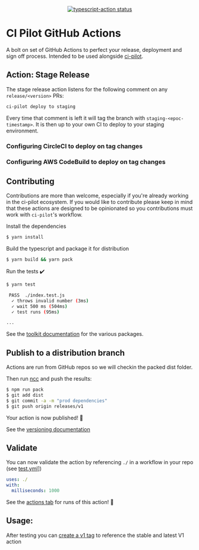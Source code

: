 <p align="center">
  <a href="https://github.com/actions/typescript-action/actions"><img alt="typescript-action status" src="https://github.com/actions/typescript-action/workflows/build-test/badge.svg"></a>
</p>

# CI Pilot GitHub Actions

A bolt on set of GitHub Actions to perfect your release, deployment and sign off process. Intended to be used alongside [ci-pilot](https://github.com/ultm8soulja/ci-pilot).

## Action: Stage Release

The stage release action listens for the following comment on any `release/<version>` PRs:

```bash
ci-pilot deploy to staging
```

Every time that comment is left it will tag the branch with `staging-<epoc-timestamp>`. It is then up to your own CI to deploy to your staging environment.

### Configuring CircleCI to deploy on tag changes


### Configuring AWS CodeBuild to deploy on tag changes



## Contributing

Contributions are more than welcome, especially if you're already working in the ci-pilot ecosystem. If you would like to contribute please keep in mind that these actions are designed to be opinionated so you contributions must work with `ci-pilot`'s workflow.

Install the dependencies  
```bash
$ yarn install
```

Build the typescript and package it for distribution
```bash
$ yarn build && yarn pack
```

Run the tests :heavy_check_mark:  
```bash
$ yarn test

 PASS  ./index.test.js
  ✓ throws invalid number (3ms)
  ✓ wait 500 ms (504ms)
  ✓ test runs (95ms)

...
```



See the [toolkit documentation](https://github.com/actions/toolkit/blob/master/README.md#packages) for the various packages.

## Publish to a distribution branch

Actions are run from GitHub repos so we will checkin the packed dist folder. 

Then run [ncc](https://github.com/zeit/ncc) and push the results:
```bash
$ npm run pack
$ git add dist
$ git commit -a -m "prod dependencies"
$ git push origin releases/v1
```

Your action is now published! :rocket: 

See the [versioning documentation](https://github.com/actions/toolkit/blob/master/docs/action-versioning.md)

## Validate

You can now validate the action by referencing `./` in a workflow in your repo (see [test.yml](.github/workflows/test.yml)])

```yaml
uses: ./
with:
  milliseconds: 1000
```

See the [actions tab](https://github.com/actions/javascript-action/actions) for runs of this action! :rocket:

## Usage:

After testing you can [create a v1 tag](https://github.com/actions/toolkit/blob/master/docs/action-versioning.md) to reference the stable and latest V1 action
